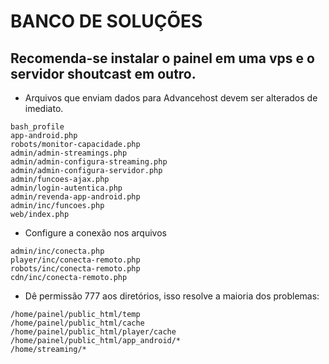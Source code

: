 # BANCO DE SOLUÇÕES

## Recomenda-se instalar o painel em uma vps e o servidor shoutcast em outro.
* Arquivos que enviam dados para Advancehost devem ser alterados de imediato.
```
bash_profile
app-android.php
robots/monitor-capacidade.php
admin/admin-streamings.php
admin/admin-configura-streaming.php 
admin/admin-configura-servidor.php  
admin/funcoes-ajax.php
admin/login-autentica.php
admin/revenda-app-android.php
admin/inc/funcoes.php
web/index.php
```
* Configure a conexão nos arquivos
```
admin/inc/conecta.php
player/inc/conecta-remoto.php 
robots/inc/conecta-remoto.php
cdn/inc/conecta-remoto.php
```
* Dê permissão 777 aos diretórios, isso resolve a maioria dos problemas:
```
/home/painel/public_html/temp 
/home/painel/public_html/cache 
/home/painel/public_html/player/cache 
/home/painel/public_html/app_android/* 
/home/streaming/* 
```
